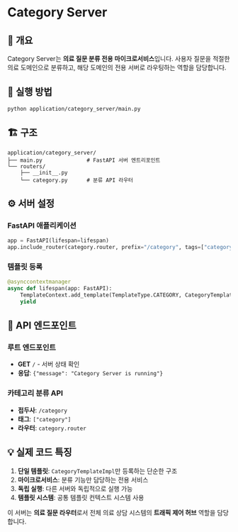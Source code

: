 # Category Server

## 📌 개요
Category Server는 **의료 질문 분류 전용 마이크로서비스**입니다. 사용자 질문을 적절한 의료 도메인으로 분류하고, 해당 도메인의 전용 서버로 라우팅하는 역할을 담당합니다.

## 🚀 실행 방법
```bash
python application/category_server/main.py
```

## 🏗️ 구조
```
application/category_server/
├── main.py              # FastAPI 서버 엔트리포인트
└── routers/
    ├── __init__.py
    └── category.py      # 분류 API 라우터
```

## ⚙️ 서버 설정

### FastAPI 애플리케이션
```python
app = FastAPI(lifespan=lifespan)
app.include_router(category.router, prefix="/category", tags=["category"])
```

### 템플릿 등록
```python
@asynccontextmanager
async def lifespan(app: FastAPI):
    TemplateContext.add_template(TemplateType.CATEGORY, CategoryTemplateImpl())
    yield
```

## 🔗 API 엔드포인트

### 루트 엔드포인트
- **GET** `/` - 서버 상태 확인
- **응답**: `{"message": "Category Server is running"}`

### 카테고리 분류 API
- **접두사**: `/category`
- **태그**: `["category"]`
- **라우터**: `category.router`

## 💡 실제 코드 특징

1. **단일 템플릿**: `CategoryTemplateImpl`만 등록하는 단순한 구조
2. **마이크로서비스**: 분류 기능만 담당하는 전용 서비스
3. **독립 실행**: 다른 서버와 독립적으로 실행 가능
4. **템플릿 시스템**: 공통 템플릿 컨텍스트 시스템 사용

이 서버는 **의료 질문 라우터**로서 전체 의료 상담 시스템의 **트래픽 제어 허브** 역할을 담당합니다.